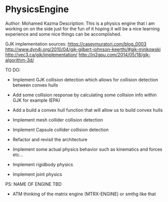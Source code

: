 # PhysicsEngine

Author: Mohamed Kazma
Description: This is a physics engine that i am working on on the side just for the fun of it 
hoping it will be a nice learning experience and some nice things can be accomplished.

GJK implementation sources:
	https://caseymuratori.com/blog_0003
	http://www.dyn4j.org/2010/04/gjk-gilbert-johnson-keerthi/#gjk-minkowski
	http://vec3.ca/gjk/implementation/
	http://in2gpu.com/2014/05/18/gjk-algorithm-3d/

TO DO:
- Implement GJK collision detection which allows for collision detection between convex hulls

- Add some collision response by calculating some collision info within GJK for example (EPA)

- Add a build a convex hull function that will allow us to build convex hulls

- Implement mesh collider collision detection

- Implement Capsule collider collision detection

- Refactor and revisit the architecture 

- Implement some actual physics behavior such as kinematics and forces etc...

- Implement rigidbody physics

- Implement joint physics

PS: NAME OF ENGINE TBD 
- ATM thinking of the matrix engine (MTRX-ENGINE) or smthg like that 
